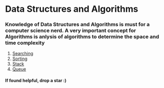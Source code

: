 # Data Structures and Algorithms
### Knowledge of Data Structures and Algorithms is must for a computer science nerd. A very important concept for Algorithms is anlysis of algorithms to determine the space and time complexity
1. [Searching](https://github.com/CosmicTechie/Algorithms/tree/main/Searching)
2. [Sorting](https://github.com/CosmicTechie/Algorithms/tree/main/Sorting)
3. [Stack](https://github.com/CosmicTechie/Data-Structures-and-Algorithms/tree/main/Stack)
4. [Queue](https://github.com/CosmicTechie/Data-Structures-and-Algorithms/tree/main/Queue)
#### If found helpful, drop a star :)
